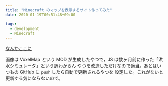 ```yaml
---
title: "Minecraft のマップを表示するサイト作ってみた"
date: 2020-01-19T00:51:48+09:00

tags:
  - development
  - Minecraft
---
```


[なんかここに](https://mcmap.chronoscoper.com/)

画像は VoxelMap という MOD が生成したやつで，JS は数ヶ月前に作った「洪水シミュレータ」という訳わからん
やつを改造しただけなので適当。あとはいつもの GitHub に `push` したら自動で更新されるやつを
設定した。これがないと更新する気にならないので。
